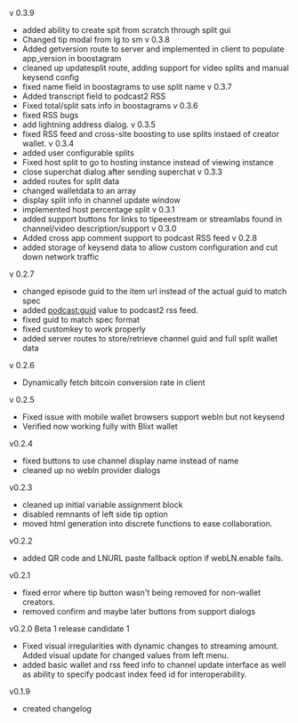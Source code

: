 v 0.3.9
- added ability to create spit from scratch through split gui
- Changed tip modal from lg to sm
v 0.3.8
- Added getversion route to server and implemented in client to populate app_version in boostagram
- cleaned up updatesplit route, adding support for video splits and manual keysend config
- fixed name field in boostagrams to use split name
v 0.3.7
- Added transcript field to podcast2 RSS
- Fixed total/split sats info in boostagrams
v 0.3.6
- fixed RSS bugs
- add lightning address dialog.
v 0.3.5
- fixed RSS feed and cross-site boosting to use splits instaed of creator wallet.
v 0.3.4
- added user configurable splits
- Fixed host split to go to hosting instance instead of viewing instance
- close superchat dialog after sending superchat
v 0.3.3
- added routes for split data
- changed walletdata to an array
- display split info in channel update window
- implemented host percentage split
v 0.3.1
- added support buttons for links to tipeeestream or streamlabs found in channel/video description/support
v 0.3.0
- Added cross app comment support to podcast RSS feed
v 0.2.8
- added storage of keysend data to allow custom configuration and cut down network traffic

v 0.2.7
- changed episode guid to the item url instead of the actual guid to match spec
- added <podcast:guid> value to podcast2 rss feed.
- fixed guid to match spec format
- fixed customkey to work properly
- added server routes to store/retrieve channel guid and full split wallet data

v 0.2.6
- Dynamically fetch bitcoin conversion rate in client

v 0.2.5
- Fixed issue with mobile wallet browsers support webln but not keysend
- Verified now working fully with Blixt wallet

v0.2.4
- fixed buttons to use channel display name instead of name
- cleaned up no webln provider dialogs

v0.2.3
- cleaned up initial variable assignment block
- disabled remnants of left side tip option
- moved html generation into discrete functions to ease collaboration.

v0.2.2
- added QR code and LNURL paste fallback option if webLN.enable fails.

v0.2.1
- fixed error where tip button wasn't being removed for non-wallet creators.
- removed confirm and maybe later buttons from support dialogs

v0.2.0
Beta 1 release candidate 1

- Fixed visual irregularities with dynamic changes to streaming amount. Added visual update for changed values from left menu.
- added basic wallet and rss feed info to channel update interface as well as ability to specify podcast index feed id for interoperability.

v0.1.9

- created changelog